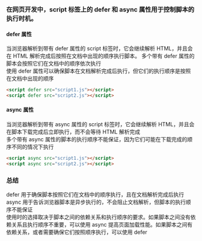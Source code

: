 ### 在网页开发中，script 标签上的 defer 和 async 属性用于控制脚本的执行时机。

#### defer 属性
当浏览器解析到带有 defer 属性的 script 标签时，它会继续解析 HTML，并且会在 HTML 解析完成后按照在文档中出现的顺序执行脚本。
多个带有 defer 属性的脚本会按照它们在文档中的顺序依次执行  
使用 defer 属性可以确保脚本在文档解析完成后执行，但它们的执行顺序是按照在文档中出现的顺序  
```html
<script defer src="script1.js"></script>
<script defer src="script2.js"></script>
```

#### async 属性
当浏览器解析到带有 async 属性的 script 标签时，它会继续解析 HTML，并且会在脚本下载完成后立即执行，而不会等待 HTML 解析完成  
多个带有 async 属性的脚本的执行顺序不能保证，因为它们可能在下载完成的顺序不同的情况下执行  
```html
<script async src="script1.js"></script>
<script async src="script2.js"></script>
```

### 总结
defer 用于确保脚本按照它们在文档中的顺序执行，且在文档解析完成后执行  
async 用于告诉浏览器脚本是异步执行的，不会阻止文档解析，但脚本的执行顺序不能保证  
使用时的选择取决于脚本之间的依赖关系和执行顺序的要求。如果脚本之间没有依赖关系且执行顺序不重要，可以使用 async 提高页面加载性能。如果脚本之间有依赖关系，或者需要确保它们按照顺序执行，可以使用 defer  